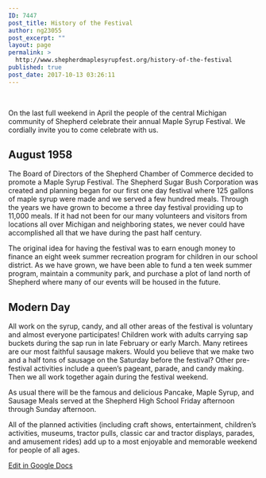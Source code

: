 ```yaml
---
ID: 7447
post_title: History of the Festival
author: ng23055
post_excerpt: ""
layout: page
permalink: >
  http://www.shepherdmaplesyrupfest.org/history-of-the-festival
published: true
post_date: 2017-10-13 03:26:11
---
```

&nbsp;

On the last full weekend in April the people of the central Michigan community of Shepherd celebrate their annual Maple Syrup Festival. We cordially invite you to come celebrate with us.
<h2>August 1958</h2>
The Board of Directors of the Shepherd Chamber of Commerce decided to promote a Maple Syrup Festival. The Shepherd Sugar Bush Corporation was created and planning began for our first one day festival where 125 gallons of maple syrup were made and we served a few hundred meals. Through the years we have grown to become a three day festival providing up to 11,000 meals. If it had not been for our many volunteers and visitors from locations all over Michigan and neighboring states, we never could have accomplished all that we have during the past half century.

The original idea for having the festival was to earn enough money to finance an eight week summer recreation program for children in our school district. As we have grown, we have been able to fund a ten week summer program, maintain a community park, and purchase a plot of land north of Shepherd where many of our events will be housed in the future.
<h2>Modern Day</h2>
All work on the syrup, candy, and all other areas of the festival is voluntary and almost everyone participates! Children work with adults carrying sap buckets during the sap run in late February or early March. Many retirees are our most faithful sausage makers. Would you believe that we make two and a half tons of sausage on the Saturday before the festival? Other pre-festival activities include a queen’s pageant, parade, and candy making. Then we all work together again during the festival weekend.

As usual there will be the famous and delicious Pancake, Maple Syrup, and Sausage Meals served at the Shepherd High School Friday afternoon through Sunday afternoon.

All of the planned activities (including craft shows, entertainment, children’s activities, museums, tractor pulls, classic car and tractor displays, parades, and amusement rides) add up to a most enjoyable and memorable weekend for people of all ages.

<a href="https://docs.google.com/document/d/1tEkkVIiXQrT-CEmKm3e9BrsiW09UsaPwF2HJEOwmfB8/edit?usp=sharing">Edit in Google Docs</a>